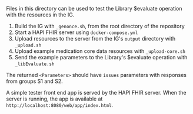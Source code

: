 Files in this directory can be used to test the Library $evaluate operation with the resources in the IG.

1. Build the IG with `_genonce.sh`, from the root directory of the repository
1. Start a HAPI FHIR server using `docker-compose.yml`
1. Upload resources to the server from the IG's `output` directory with `_upload.sh`
1. Upload example medication core data resources with `_upload-core.sh`
1. Send the example parameters to the Library's $evaluate operation with `_libEvaluate.sh`

The returned `<Parameters>` should have `issues` parameters with responses from groups S1 and S2.

A simple tester front end app is served by the HAPI FHIR server. When the server is running, the app is available at `http://localhost:8080/web/app/index.html`.
